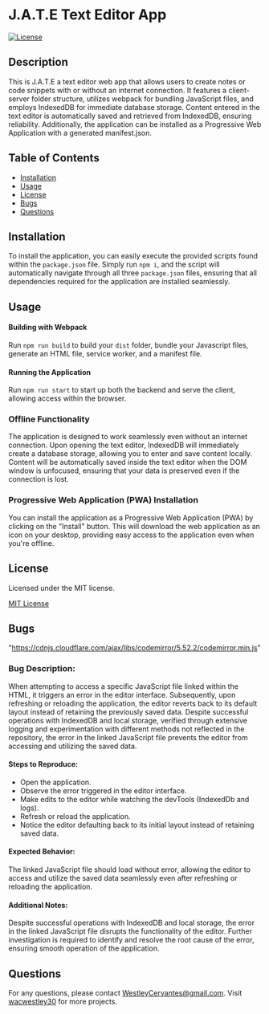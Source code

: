 # J.A.T.E Text Editor App

[![License](https://img.shields.io/badge/License-MIT-green.svg)](https://opensource.org/licenses/MIT)

## Description

This is J.A.T.E a text editor web app that allows users to create notes or code snippets with or without an internet connection. It features a client-server folder structure, utilizes webpack for bundling JavaScript files, and employs IndexedDB for immediate database storage. Content entered in the text editor is automatically saved and retrieved from IndexedDB, ensuring reliability. Additionally, the application can be installed as a Progressive Web Application with a generated manifest.json.

## Table of Contents

- [Installation](#installation)
- [Usage](#usage)
- [License](#license)
- [Bugs](#bugs)
- [Questions](#questions)

## Installation

To install the application, you can easily execute the provided scripts found within the `package.json` file. Simply run `npm i`, and the script will automatically navigate through all three `package.json` files, ensuring that all dependencies required for the application are installed seamlessly.

## Usage

#### Building with Webpack

Run `npm run build` to build your `dist` folder, bundle your Javascript files, generate an HTML file, service worker, and a manifest file.

#### Running the Application

Run `npm run start` to start up both the backend and serve the client, allowing access within the browser.

### Offline Functionality

The application is designed to work seamlessly even without an internet connection. Upon opening the text editor, IndexedDB will immediately create a database storage, allowing you to enter and save content locally. Content will be automatically saved inside the text editor when the DOM window is unfocused, ensuring that your data is preserved even if the connection is lost.

### Progressive Web Application (PWA) Installation

You can install the application as a Progressive Web Application (PWA) by clicking on the "Install" button. This will download the web application as an icon on your desktop, providing easy access to the application even when you're offline.

## License

Licensed under the MIT license.

[MIT License](https://opensource.org/licenses/MIT)

## Bugs

"https://cdnjs.cloudflare.com/ajax/libs/codemirror/5.52.2/codemirror.min.js"

### Bug Description:

When attempting to access a specific JavaScript file linked within the HTML, it triggers an error in the editor interface. Subsequently, upon refreshing or reloading the application, the editor reverts back to its default layout instead of retaining the previously saved data. Despite successful operations with IndexedDB and local storage, verified through extensive logging and experimentation with different methods not reflected in the repository, the error in the linked JavaScript file prevents the editor from accessing and utilizing the saved data.

#### Steps to Reproduce:

- Open the application.
- Observe the error triggered in the editor interface.
- Make edits to the editor while watching the devTools (IndexedDb and logs).
- Refresh or reload the application.
- Notice the editor defaulting back to its initial layout instead of retaining saved data.

#### Expected Behavior:

The linked JavaScript file should load without error, allowing the editor to access and utilize the saved data seamlessly even after refreshing or reloading the application.

#### Additional Notes:

Despite successful operations with IndexedDB and local storage, the error in the linked JavaScript file disrupts the functionality of the editor.
Further investigation is required to identify and resolve the root cause of the error, ensuring smooth operation of the application.

## Questions

For any questions, please contact WestleyCervantes@gmail.com. Visit [wacwestley30](https://github.com/wacwestley30) for more projects.
